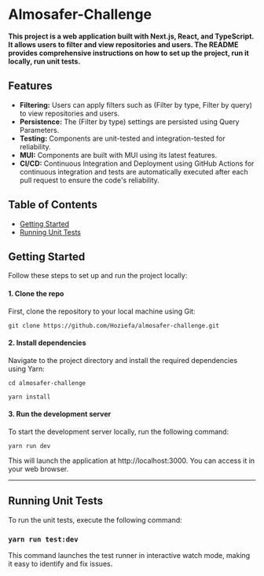 # Almosafer-Challenge

**This project is a web application built with Next.js, React, and TypeScript. It allows users to filter and view repositories and users. The README provides comprehensive instructions on how to set up the project, run it locally, run unit tests.**

## Features

- **Filtering:** Users can apply filters such as (Filter by type, Filter by query) to view repositories and users.
- **Persistence:** The (Filter by type) settings are persisted using Query Parameters.
- **Testing:** Components are unit-tested and integration-tested for reliability.
- **MUI:** Components are built with MUI using its latest features.
- **CI/CD:** Continuous Integration and Deployment using GitHub Actions for continuous integration and tests are automatically executed after each pull request to ensure the code's reliability.

## Table of Contents

- [Getting Started](#getting-started)
- [Running Unit Tests](#running-unit-tests)

## Getting Started

Follow these steps to set up and run the project locally:

#### 1. Clone the repo

First, clone the repository to your local machine using Git:

`git clone https://github.com/Hoziefa/almosafer-challenge.git`

#### 2. Install dependencies

Navigate to the project directory and install the required dependencies using Yarn:

`cd almosafer-challenge`

`yarn install`

#### 3. Run the development server

To start the development server locally, run the following command:

`yarn run dev`

This will launch the application at http://localhost:3000. You can access it in your web browser.

___

## Running Unit Tests

To run the unit tests, execute the following command:

### `yarn run test:dev`

This command launches the test runner in interactive watch mode, making it easy to identify and fix issues.
